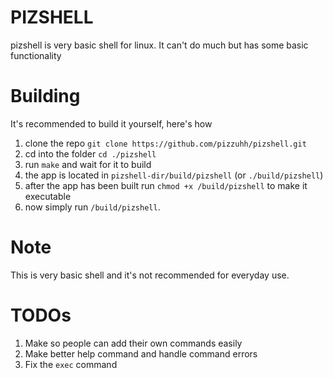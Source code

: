 # PIZSHELL
pizshell is very basic shell for linux. It can't do much but has some basic functionality
# Building
It's recommended to build it yourself, here's how
1. clone the repo `git clone https://github.com/pizzuhh/pizshell.git`
2. cd into the folder `cd ./pizshell`
3. run `make` and wait for it to build
4. the app is located in `pizshell-dir/build/pizshell` (or `./build/pizshell`)
5. after the app has been built run `chmod +x /build/pizshell` to make it executable
6. now simply run `/build/pizshell`.
# Note
This is very basic shell and it's not recommended for everyday use.
# TODOs
1. Make so people can add their own commands easily
2. Make better help command and handle command errors
3. Fix the `exec` command
